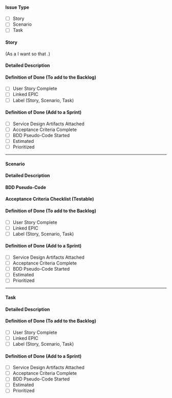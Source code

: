 #### Issue Type
- [ ] Story
- [ ] Scenario
- [ ] Task

#### Story 
(As a <user type> I want <goal> so that <benefit>.)

#### Detailed Description

#### Definition of Done (To add to the Backlog)
- [ ] User Story Complete
- [ ] Linked EPIC
- [ ] Label (Story, Scenario, Task)

#### Definition of Done (Add to a Sprint)
- [ ] Service Design Artifacts Attached
- [ ] Acceptance Criteria Complete
- [ ] BDD Pseudo-Code Started
- [ ] Estimated
- [ ] Prioritized

---
#### Scenario
#### Detailed Description
#### BDD Pseudo-Code
#### Acceptance Criteria Checklist (Testable)
#### Definition of Done (To add to the Backlog)
- [ ] User Story Complete
- [ ] Linked EPIC
- [ ] Label (Story, Scenario, Task)

#### Definition of Done (Add to a Sprint)
- [ ] Service Design Artifacts Attached
- [ ] Acceptance Criteria Complete
- [ ] BDD Pseudo-Code Started
- [ ] Estimated
- [ ] Prioritized

---
#### Task
#### Detailed Description
#### Definition of Done (To add to the Backlog)
- [ ] User Story Complete
- [ ] Linked EPIC
- [ ] Label (Story, Scenario, Task)

#### Definition of Done (Add to a Sprint)
- [ ] Service Design Artifacts Attached
- [ ] Acceptance Criteria Complete
- [ ] BDD Pseudo-Code Started
- [ ] Estimated
- [ ] Prioritized